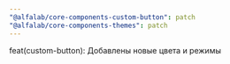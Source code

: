```yaml
---
"@alfalab/core-components-custom-button": patch
"@alfalab/core-components-themes": patch
---
```


feat(custom-button): Добавлены новые цвета и режимы
